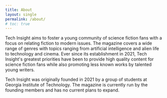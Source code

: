 ```yaml
---
title: About
layout: single
permalink: /about/
# toc: true
---
```


Tech Insight aims to foster a young community of science fiction fans with a focus on relating fiction to modern issues. The magazine covers a wide range of genres with topics ranging from artificial intelligence and alien life to technology and cinema. Ever since its establishment in 2021, Tech Insight's greatest priorities have been to provide high quality content for science fiction fans while also promoting less known works by talented young writers.

Tech Insight was originally founded in 2021 by a group of students at Georgia Institute of Technology. The magazine is currently run by the founding members and has no current plans to expand.
